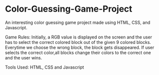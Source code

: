 # Color-Guessing-Game-Project
An interesting color guessing game project made using HTML, CSS, and Javascript.

Game Rules:
Initially, a RGB value is displayed on the screen and the user has to select the correct colored block out of the given 9 colored blocks.
Everytime we choose the wrong block, the block gets disappeared.
If user selects the correct color,all blocks change their colors to the correct one and the user wins.

Tools Used: 
HTML, CSS and Javascript




